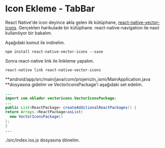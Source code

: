 # Icon Ekleme - TabBar

React Native'de icon deyince akla gelen ilk kütüphane, [react-native-vector-icons](https://github.com/oblador/react-native-vector-icons). Gerçekten harikulade bir kütüphane. react-native-navigation ile nasıl kullanılıyor bir bakalım.

Aşağıdaki komut ile indirelim.

```
npm install react-native-vector-icons --save
```

Sonra react-native link ile linkleme yapalım.

```
react-native link react-native-vector-icons
```

**android/app/src/main/java/com/projenizin\_ismi/MainApplication.java **dosyasına gidelim ve VectorIconsPackage'i aşağıdaki set edelim.

```java
...
import com.oblador.vectoricons.VectorIconsPackage;
...
public List<ReactPackage> createAdditionalReactPackages() {
return Arrays.<ReactPackage>asList(
  new VectorIconsPackage()
);
}
...
```

./src/index.ios.js dosyasına dönelim.



